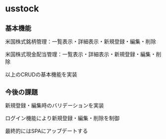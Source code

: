 # usstock

## 基本機能
<div style="font-size:120%">
米国株式銘柄管理：一覧表示・詳細表示・新規登録・編集・削除

米国株式現金配当管理：一覧表示・詳細表示・新規登録・編集・削除

以上のCRUDの基本機能を実装
</div>

## 今後の課題
<div style="font-size:120%">
新規登録・編集時のバリデーションを実装

ログイン機能により新規登録・編集・削除を制御

最終的にはSPAにアップデートする
</div>

